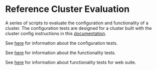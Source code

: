 # Reference Cluster Evaluation

A series of scripts to evaluate the configuration and functionality  of a cluster. The configuration tests are designed for a cluster built with the cluster config instructions in this [documentation](https://docs.openflighthpc.org/reference_clusters/ref_cluster_centos8/introduction/).

See [here](https://docs.openflighthpc.org/reference_clusters/ref_cluster_centos8/configuration_testing/) for information about the configuration tests.

See [here](https://docs.openflighthpc.org/functionality_testing/automatic_tests/#automatic-tests) for information about the functionality tests.

See [here](https://docs.openflighthpc.org/functionality_testing/automatic_tests//#automatic-web-suite-testing) for information about functionality tests for web suite.

